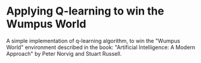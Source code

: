 # Applying Q-learning to win the Wumpus World

A simple implementation of q-learning algorithm, to win the "Wumpus World" environment described in the book: "Artificial Intelligence: A Modern Approach" by Peter Norvig and Stuart Russell.

